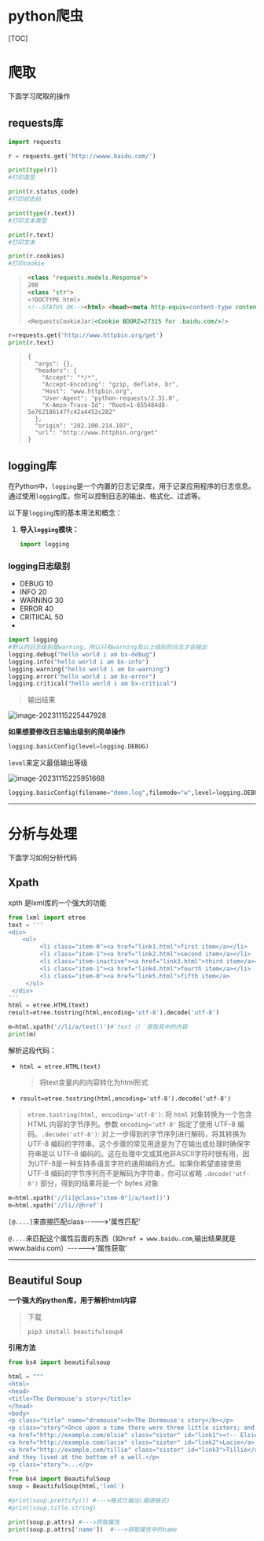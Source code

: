 

# python爬虫

[TOC]

# 爬取

下面学习爬取的操作



## requests库



```python
import requests

r = requests.get('http://wwww.baidu.com/')

print(type(r))
#打印类型

print(r.status_code)
#打印状态码

print(type(r.text))
#打印文本类型

print(r.text)
#打印文本

print(r.cookies)
#打印cookie
```



> ```markdown
> <class 'requests.models.Response'>
> 200
> <class 'str'>
> <!DOCTYPE html>
> <!--STATUS OK--><html> <head><meta http-equiv=content-type content=text/html;charset=utf-8><meta http-equiv=X-UA-Compatible content=IE=Edge><meta content=always name=referrer><link rel=stylesheet type=text/css href=http://s1.bdstatic.com/r/www/cache/bdorz/baidu.min.css><title>ç¾åº¦ä¸ä¸ï¼ä½ å°±ç¥é</title></head> <body link=#0000cc> <div id=wrapper> <div id=head> <div class=head_wrapper> <div class=s_form> <div class=s_form_wrapper> <div id=lg> <img hidefocus=true src=//www.baidu.com/img/bd_logo1.png width=270 height=129> </div> <form id=form name=f action=//www.baidu.com/s class=fm> <input type=hidden name=bdorz_come value=1> <input type=hidden name=ie value=utf-8> <input type=hidden name=f value=8> <input type=hidden name=rsv_bp value=1> <input type=hidden name=rsv_idx value=1> <input type=hidden name=tn value=baidu><span class="bg s_ipt_wr"><input id=kw name=wd class=s_ipt value maxlength=255 autocomplete=off autofocus></span><span class="bg s_btn_wr"><input type=submit id=su value=ç¾åº¦ä¸ä¸ class="bg s_btn"></span> </form> </div> </div> <div id=u1> <a href=http://news.baidu.com name=tj_trnews class=mnav>æ°é»</a> <a href=http://www.hao123.com name=tj_trhao123 class=mnav>hao123</a> <a href=http://map.baidu.com name=tj_trmap class=mnav>å°å¾</a> <a href=http://v.baidu.com name=tj_trvideo class=mnav>è§é¢</a> <a href=http://tieba.baidu.com name=tj_trtieba class=mnav>è´´å§</a> <noscript> <a href=http://www.baidu.com/bdorz/login.gif?login&amp;tpl=mn&amp;u=http%3A%2F%2Fwww.baidu.com%2f%3fbdorz_come%3d1 name=tj_login class=lb>ç»å½</a> </noscript> <script>document.write('<a href="http://www.baidu.com/bdorz/login.gif?login&tpl=mn&u='+ encodeURIComponent(window.location.href+ (window.location.search === "" ? "?" : "&")+ "bdorz_come=1")+ '" name="tj_login" class="lb">ç»å½</a>');</script> <a href=//www.baidu.com/more/ name=tj_briicon class=bri style="display: block;">æ´å¤äº§å</a> </div> </div> </div> <div id=ftCon> <div id=ftConw> <p id=lh> <a href=http://home.baidu.com>å³äºç¾åº¦</a> <a href=http://ir.baidu.com>About Baidu</a> </p> <p id=cp>&copy;2017&nbsp;Baidu&nbsp;<a href=http://www.baidu.com/duty/>ä½¿ç¨ç¾åº¦åå¿è¯»</a>&nbsp; <a href=http://jianyi.baidu.com/ class=cp-feedback>æè§åé¦</a>&nbsp;äº¬ICPè¯030173å·&nbsp; <img src=//www.baidu.com/img/gs.gif> </p> </div> </div> </div> </body> </html>
> 
> <RequestsCookieJar[<Cookie BDORZ=27315 for .baidu.com/>]>
> 
> ```

```python
r=requests.get('http://www.httpbin.org/get')
print(r.text)
```

> ```
> {
>   "args": {}, 
>   "headers": {
>     "Accept": "*/*", 
>     "Accept-Encoding": "gzip, deflate, br", 
>     "Host": "www.httpbin.org", 
>     "User-Agent": "python-requests/2.31.0", 
>     "X-Amzn-Trace-Id": "Root=1-655484d8-5e762186147fc42a4452c282"
>   }, 
>   "origin": "202.100.214.107", 
>   "url": "http://www.httpbin.org/get"
> }
> ```



## logging库

在Python中，`logging`是一个内置的日志记录库，用于记录应用程序的日志信息。通过使用`logging`库，你可以控制日志的输出、格式化、过滤等。

以下是`logging`库的基本用法和概念：

1. **导入`logging`模块：**

   ```python
   import logging
   
   ```

### logging日志级别

- DEBUG		10
- INFO            20
- WARNING   30
- ERROR         40
- CRITIICAL     50
- 

```python
import logging
#默认的日志级别是warning，所以只有warning及以上级别的日志才会输出
logging.debug("hello world i am bx-debug")
logging.info("hello world i am bx-info")
logging.warning("hello world i am bx-warning")
logging.error("hello world i am bx-error")
logging.critical("hello world i am bx-critical")
```

> 输出结果

![image-20231115225447928](C:\Users\lenovo\AppData\Roaming\Typora\typora-user-images\image-20231115225447928.png)



**如果想要修改日志输出级别的简单操作**

```python
logging.basicConfig(level=logging.DEBUG)
```

`level`来定义最低输出等级

![image-20231115225951668](C:\Users\lenovo\AppData\Roaming\Typora\typora-user-images\image-20231115225951668.png)

```python
logging.basicConfig(filename="demo.log",filemode="w",level=logging.DEBUG)
```

---



# 分析与处理

下面学习如何分析代码



## Xpath

xpth 是lxml库的一个强大的功能

```python
from lxml import etree
text = '''
<div>
    <ul>
         <li class="item-0"><a href="link1.html">first item</a></li>
         <li class="item-1"><a href="link2.html">second item</a></li>
         <li class="item-inactive"><a href="link3.html">third item</a></li>
         <li class="item-1"><a href="link4.html">fourth item</a></li>
         <li class="item-0"><a href="link5.html">fifth item</a>
     </ul>
 </div>
'''
html = etree.HTML(text)
result=etree.tostring(html,encoding='utf-8').decode('utf-8')

m=html.xpath('//li/a/text()')#`text（）`提取其中的内容
print(m)

```

解析这段代码：

- `html = etree.HTML(text)`

  > 将text变量内的内容转化为html形式

- `result=etree.tostring(html,encoding='utf-8').decode('utf-8')`

> `etree.tostring(html, encoding='utf-8')`: 将 `html` 对象转换为一个包含 HTML 内容的字节序列。参数 `encoding='utf-8'` 指定了使用 UTF-8 编码。`.decode('utf-8')`: 对上一步得到的字节序列进行解码，将其转换为 UTF-8 编码的字符串。这个步骤的常见用途是为了在输出或处理时确保字符串是以 UTF-8 编码的。这在处理中文或其他非ASCII字符时很有用，因为UTF-8是一种支持多语言字符的通用编码方式。如果你希望直接使用 UTF-8 编码的字节序列而不是解码为字符串，你可以省略 `.decode('utf-8')` 部分，得到的结果将是一个 bytes 对象



```python
m=html.xpath('//li[@class="item-0"]/a/text()')
m=html.xpath('//li//@href')
```

`[@....]`来直接匹配class----->'属性匹配'

`@....`来匹配这个属性后面的东西（如`href = www.baidu.com`,输出结果就是www.baidu.com）------>'属性获取'



***

## Beautiful Soup

**一个强大的python库，用于解析html内容**

> 下载
>
> `pip3 install beautifulsoup4`

**引用方法**

```python
from bs4 import beautifulsoup
```





```python
html = """
<html>
<head>
<title>The Dormouse's story</title>
</head>
<body>
<p class="title" name="dromouse"><b>The Dormouse's story</b></p>
<p class="story">Once upon a time there were three little sisters; and their names were
<a href="http://example.com/elsie" class="sister" id="link1"><!-- Elsie --></a>,
<a href="http://example.com/lacie" class="sister" id="link2">Lacie</a> and
<a href="http://example.com/tillie" class="sister" id="link3">Tillie</a>;
and they lived at the bottom of a well.</p>
<p class="story">...</p>
"""
from bs4 import BeautifulSoup
soup = BeautifulSoup(html,'lxml')

#print(soup.prettify()) #--->格式化输出(缩进格式)
#print(soup.title.string)

print(soup.p.attrs) #--->获取属性
print(soup.p.attrs['name'])  #--->获取属性中的name
```





